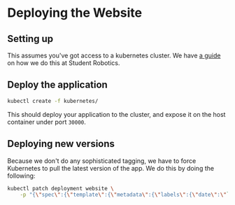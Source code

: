 # Deploying the Website

## Setting up

This assumes you've got access to a kubernetes cluster. We have [a guide][guide]
on how we do this at Student Robotics.

## Deploy the application

```bash
kubectl create -f kubernetes/
```

This should deploy your application to the cluster, and expose it on the host
container under port `30000`.

## Deploying new versions

Because we don't do any sophisticated tagging, we have to force Kubernetes to
pull the latest version of the app. We do this by doing the following:

```bash
kubectl patch deployment website \
    -p "{\"spec\":{\"template\":{\"metadata\":{\"labels\":{\"date\":\"`date +'%s'`\"}}}}}"
```

[gcloud]: https://cloud.google.com/sdk/downloads
[guide]: https://github.com/srobo/infrastructure#interacting-with-kubernetes
